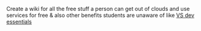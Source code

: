 
Create a wiki for all the free stuff a person can get out of clouds and use services for free & also other benefits students are unaware of like [VS dev essentials](https://visualstudio.microsoft.com/dev-essentials/)

